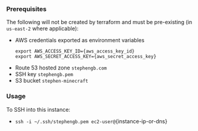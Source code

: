 ### Prerequisites
The following will not be created by terraform and must be pre-existing (in `us-east-2` where applicable):
* AWS credentials exported as environment variables
    ```
    export AWS_ACCESS_KEY_ID={aws_access_key_id}
    export AWS_SECRET_ACCESS_KEY={aws_secret_access_key}
    ```
* Route 53 hosted zone `stephengb.com`
* SSH key `stephengb.pem`
* S3 bucket `stephen-minecraft`

### Usage
To SSH into this instance:
* `ssh -i ~/.ssh/stephengb.pem ec2-user@`{instance-ip-or-dns}